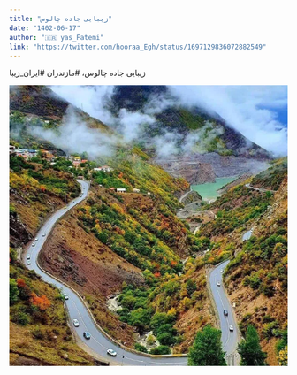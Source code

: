 ```yaml
---
title: "زیبایی جاده چالوس"
date: "1402-06-17"
author: "🇮🇷 yas_Fatemi"
link: "https://twitter.com/hooraa_Egh/status/1697129836072882549"
---
```


زیبایی جاده چالوس،
#مازندران
#ایران_زیبا

![زیبایی جاده چالوس](./Jadeh-Chalous.webp)
